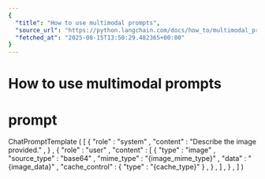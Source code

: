 ```yaml
---
{
  "title": "How to use multimodal prompts",
  "source_url": "https://python.langchain.com/docs/how_to/multimodal_prompts/",
  "fetched_at": "2025-08-15T13:50:29.482365+00:00"
}
---
```


# How to use multimodal prompts

prompt
=
ChatPromptTemplate
(
[
{
"role"
:
"system"
,
"content"
:
"Describe the image provided."
,
}
,
{
"role"
:
"user"
,
"content"
:
[
{
"type"
:
"image"
,
"source_type"
:
"base64"
,
"mime_type"
:
"{image_mime_type}"
,
"data"
:
"{image_data}"
,
"cache_control"
:
{
"type"
:
"{cache_type}"
}
,
}
,
]
,
}
,
]
)

